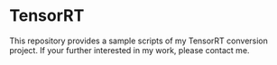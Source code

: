 # TensorRT
 This repository provides a sample scripts of my TensorRT conversion project. If your further interested in my work, please contact me. 

